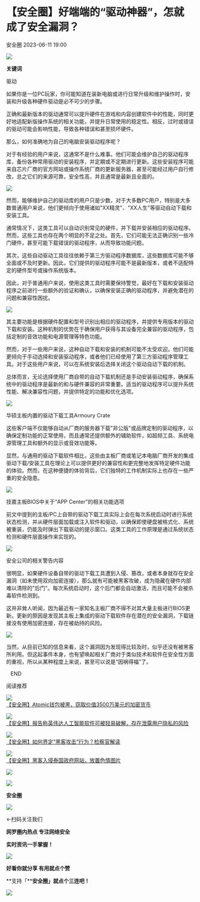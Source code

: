 #  【安全圈】好端端的“驱动神器”，怎就成了安全漏洞？   
 安全圈   2023-06-11 19:00  
  
![](https://mmbiz.qpic.cn/mmbiz_jpg/aBHpjnrGylgSxa9I02IBd3bgLEhwfJCeRibw3LEjMujeAhD2CvyiaVCZJVHGHODbkPx3pViaX0sAibZsDun6sicUzdQ/640?wx_fmt=jpeg "")  
  
  
**关键词**  
  
  
  
驱动  
  
  
  
如果你是一位PC玩家，你可能知道在装新电脑或进行日常升级和维护操作时，安装和升级各种硬件驱动是必不可少的步骤。  
  
正确和最新版本的驱动通常可以提升硬件在游戏和内容创建软件中的性能，同时更好地适配新版操作系统的相关功能，并提升日常使用的稳定性。相反，过时或错误的驱动可能会影响性能，导致各种错误和甚至损坏硬件。  
  
那么，如何准确地为自己的电脑安装驱动程序呢？  
  
对于有经验的用户来说，这通常不是什么难事。他们可能会维护自己的驱动程序库，备份各种常用驱动的安装程序，并定期或不定期进行更新。这些安装程序可能来自芯片厂商的官方网站或操作系统厂商的更新服务器，甚至可能经过用户自行修改，总之它们的来源可靠，安全性高，并且通常是最新且全面的。  
  
  
  
![](https://mmbiz.qpic.cn/sz_mmbiz_jpg/aBHpjnrGylhQtMqBjBiarM7wEKSTOflHdjNPQhADe0yBsjRxuXib9gWBrUqicic7xnDFwlF6ibdMhjtGeibUiafFo7bqQ/640?wx_fmt=jpeg "")  
  
  
  
然而，能够维护自己的驱动库的用户只是少数，对于大多数PC用户，特别是大多数普通用户来说，他们更倾向于使用诸如"XX精灵"、"XX人生"等驱动自动下载和安装工具。  
  
通常情况下，这类工具可以自动识别常见的硬件，并下载并安装相应的驱动程序。然而，这些工具也存在两个明显的不足之处。首先，它们可能无法正确识别一些冷门硬件，甚至可能下载错误的驱动程序，从而导致功能问题。  
  
其次，这些自动驱动工具往往依赖于第三方驱动程序数据库，这些数据库可能不够全面或不及时更新。因此，它们提供的驱动程序可能不是最新版本，或者不适配特定的硬件型号或操作系统版本。  
  
因此，对于普通用户来说，使用这类工具时需要保持警觉，最好在下载和安装驱动程序之前进行一些额外的验证和确认，以确保安装正确的驱动程序，并避免潜在的问题和兼容性困扰。  
  
  
  
![](https://mmbiz.qpic.cn/sz_mmbiz_jpg/aBHpjnrGylhQtMqBjBiarM7wEKSTOflHdslD9h0hnxVibwcrm05rDvXSkRLRQ0ywcMb1B6IMVDBibHU3hydianURmQ/640?wx_fmt=jpeg "")  
  
  
  
其主要功能是根据硬件配置和型号识别出相应的驱动程序，并提供专用版本的驱动下载和安装。这种机制的优势在于确保用户获得与其设备完全兼容的驱动程序，包括定制的音效功能和电源管理等特色功能。  
  
然而，对于一些用户来说，这种自动下载和安装的机制可能不太受欢迎。他们可能更倾向于手动选择和安装驱动程序，或者他们已经使用了第三方驱动程序管理工具。对于这些用户来说，可以在系统安装后选择关闭这个驱动自动下载的机制。  
  
总体而言，无论选择使用厂商自带的自动下载机制还是手动安装驱动程序，确保系统中的驱动程序是最新的和与硬件兼容的非常重要。适当的驱动程序可以提升系统性能、解决兼容性问题，并提供特定的功能和优化选项。  
  
  
  
![](https://mmbiz.qpic.cn/sz_mmbiz_jpg/aBHpjnrGylhQtMqBjBiarM7wEKSTOflHdibiaDuvC7yjwfmmkibxANlZ78BLhriaUF9uicUjKibHbmDGder4PfJJ80Pcg/640?wx_fmt=jpeg "")  
  
  
华硕主板内置的驱动下载工具Armoury Crate  
  
  
  
这些客户端不仅能够自动从厂商的服务器下载"非公版"或品牌定制的驱动程序，以确保定制功能的正常使用，而且通常还提供额外的辅助软件，如超频工具、系统电源管理工具和额外的显示或音效功能等。  
  
显然，与通用的驱动下载软件相比，这些由主板厂商或笔记本电脑厂商开发的集成驱动下载/安装工具在理论上可以提供更好的兼容性和更完整地发挥特定硬件功能的体验。然而，在这种便捷的体验背后，它们独特的工作机制实际上也存在一些严重的安全隐患。  
  
  
  
![](https://mmbiz.qpic.cn/sz_mmbiz_jpg/aBHpjnrGylhQtMqBjBiarM7wEKSTOflHdicyRN9ia89D7Ro4KpVfkxMFkaVTwghqC4m2wjksXucicQxFXXYkfNqliaw/640?wx_fmt=jpeg "")  
  
  
技嘉主板BIOS中关于“APP Center”的相关功能选项  
  
  
前文中提到的主板/PC上自带的驱动下载工具实际上会在每次系统启动时进行系统状态检测，并从硬件层面加载或注入软件和驱动，以确保即使硬盘被格式化、系统被重装，仍能及时弹出下载驱动的提示窗口。这类工具的工作原理是通过系统状态检测和硬件层面操作来实现的。  
  
  
![](https://mmbiz.qpic.cn/sz_mmbiz_jpg/aBHpjnrGylhQtMqBjBiarM7wEKSTOflHdASCY1kfk6WbibjIhShng3EBkuXsskN32iarV78LL8uV5A6h9O3e309xQ/640?wx_fmt=jpeg "")  
  
  
安全公司的相关警告内容  
  
  
  
很明显，如果硬件设备自带的驱动下载工具遭到入侵、篡改，或者本身就存在安全漏洞（如未使用双向加密连接），那么就有可能被黑客攻破，成为隐藏在硬件内部难以清除的"后门"。每次系统启动时，这个后门都会自动激活，而且可能不会被杀毒软件检测到。  
  
这并非耸人听闻，因为最近有一家知名主板厂商不得不对其大量主板进行BIOS更新。更新的原因是发现其主板上集成的驱动下载软件存在潜在的安全漏洞，下载链接没有使用加密连接，存在被劫持的风险。  
  
  
  
![](https://mmbiz.qpic.cn/sz_mmbiz_jpg/aBHpjnrGylhQtMqBjBiarM7wEKSTOflHdFYiaVLicMuicUAGeJFpnXLRjr6Ogd5lUL2HFHavs7mt2WzFCI3ACKh5icw/640?wx_fmt=jpeg "")  
  
  
当然，从目前已知的信息来看，这个漏洞因为发现得比较及时，似乎还没有被黑客所利用。但这起事件本身，也有望唤起相关厂商对于类似技术和软件在安全性方面的重视，所以从某种程度上来说，甚至可以说是“因祸得福”了。  
  
  
  
   END    
  
  
阅读推荐  
  
  
![](https://mmbiz.qpic.cn/sz_mmbiz_png/aBHpjnrGylgcYloicTTHFibCxWMOXwfGjrkhA6Zffoib8qP1TUibPyprdiatH6BiczUiaQbvwicGZ9licOQ2AjULWLXCBmg/640?wx_fmt=png "")  
[【安全圈】Atomic钱包被黑，窃取价值3500万美元的加密货币](http://mp.weixin.qq.com/s?__biz=MzIzMzE4NDU1OQ==&mid=2652036747&idx=1&sn=8fb092804d702eedbd99700dfb57a6ce&chksm=f36ff2cbc4187bdd3987318bf6745bd3574be2b991c4fe3f04dc54ec15474b2557df90fcb3cb&scene=21#wechat_redirect)  
  
  
  
![](https://mmbiz.qpic.cn/sz_mmbiz_png/aBHpjnrGyliaUwlkHUocZuz8hNUZn0KAoCzaedu73YEib2AmsP33iaOl8yEibftVFgOFgehqkGccgFseEOYNjWKwzg/640?wx_fmt=png "")  
[【安全圈】报告称英伟达人工智能软件可被轻易破解，存在泄露用户隐私的风险](http://mp.weixin.qq.com/s?__biz=MzIzMzE4NDU1OQ==&mid=2652036747&idx=2&sn=f4d849a51def1736f5c1aa278d567420&chksm=f36ff2cbc4187bdd68c1e5e45f7a76e102d34fef18a328a166cf2bfa1b216bde8a8d5e32363b&scene=21#wechat_redirect)  
  
  
  
![](https://mmbiz.qpic.cn/sz_mmbiz_jpg/e6arErdHQQS9CUuoWibDyS9nROMW2zricy7M65LUbibG7kvMLTiaB4XrYwkyJdT3W1WPaiaBBP7wwtKUxDNSCNVf2Sg/640?wx_fmt=jpeg "")  
[【安全圈】如何界定“黑客攻击”行为？检察官解读](http://mp.weixin.qq.com/s?__biz=MzIzMzE4NDU1OQ==&mid=2652036747&idx=3&sn=2f5446cfe64bdac5cf10afa212ac85e7&chksm=f36ff2cbc4187bdde1b08c80f9e7c39229fc0a02a89fb458447d78361134d4cc5fdb3e51cf33&scene=21#wechat_redirect)  
  
  
  
![](https://mmbiz.qpic.cn/mmbiz_png/EeGHKbhmooh7Um3yNfa0w4XlXgztwMajngxqm0hf99TOnYXorL85ibtMkIwSmc9nYmjotaNibtdEia5dp3KlpF1lQ/640?wx_fmt=png "")  
[【安全圈】黑客入侵泰国政府网站，放置色情图片](http://mp.weixin.qq.com/s?__biz=MzIzMzE4NDU1OQ==&mid=2652036747&idx=4&sn=280057cd0a794f977a07a9f43de9bd29&chksm=f36ff2cbc4187bdd73dd18346f8c596a5c4f928a8a62da4181c8545e8e6ef04ca15a76a3c1b9&scene=21#wechat_redirect)  
  
  
  
![](https://mmbiz.qpic.cn/mmbiz_gif/aBHpjnrGylgeVsVlL5y1RPJfUdozNyCEft6M27yliapIdNjlcdMaZ4UR4XxnQprGlCg8NH2Hz5Oib5aPIOiaqUicDQ/640?wx_fmt=gif "")  
  
  
  
![](https://mmbiz.qpic.cn/mmbiz_png/aBHpjnrGylgeVsVlL5y1RPJfUdozNyCEDQIyPYpjfp0XDaaKjeaU6YdFae1iagIvFmFb4djeiahnUy2jBnxkMbaw/640?wx_fmt=png "")  
  
**安全圈**  
  
![](https://mmbiz.qpic.cn/mmbiz_gif/aBHpjnrGylgeVsVlL5y1RPJfUdozNyCEft6M27yliapIdNjlcdMaZ4UR4XxnQprGlCg8NH2Hz5Oib5aPIOiaqUicDQ/640?wx_fmt=gif "")  
  
  
←扫码关注我们  
  
**网罗圈内热点 专注网络安全**  
  
**实时资讯一手掌握！**  
  
  
![](https://mmbiz.qpic.cn/mmbiz_gif/aBHpjnrGylgeVsVlL5y1RPJfUdozNyCE3vpzhuku5s1qibibQjHnY68iciaIGB4zYw1Zbl05GQ3H4hadeLdBpQ9wEA/640?wx_fmt=gif "")  
  
**好看你就分享 有用就点个赞**  
  
**支持「****安全圈」就点个三连吧！**  
  
![](https://mmbiz.qpic.cn/mmbiz_gif/aBHpjnrGylgeVsVlL5y1RPJfUdozNyCE3vpzhuku5s1qibibQjHnY68iciaIGB4zYw1Zbl05GQ3H4hadeLdBpQ9wEA/640?wx_fmt=gif "")  
  
  
